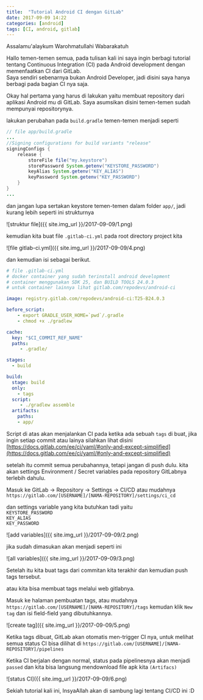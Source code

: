 ```yaml
---
title:  "Tutorial Android CI dengan GitLab"
date: 2017-09-09 14:22
categories: [android]
tags: [CI, android, gitlab]
---
```


Assalamu'alaykum Warohmatullahi Wabarakatuh

Hallo temen-temen semua, pada tulisan kali ini saya ingin berbagi tutorial tentang Continuous Integration (CI) pada Android development dengan memenfaatkan CI dari GitLab.   
Saya sendiri sebenarnya bukan Android Developer, jadi disini saya hanya berbagi pada bagian CI nya saja.

Okay hal pertama yang harus di lakukan yaitu membuat repository dari aplikasi Android mu di GitLab. Saya asumsikan disini temen-temen sudah mempunyai repositorynya.

lakukan perubahan pada `build.gradle` temen-temen menjadi seperti

```java
// file app/build.gradle
...
//Signing configurations for build variants "release"
signingConfigs {
    release {
        storeFile file("my.keystore")
        storePassword System.getenv("KEYSTORE_PASSWORD")
        keyAlias System.getenv("KEY_ALIAS")
        keyPassword System.getenv("KEY_PASSWORD")
    }
}
...
```

dan jangan lupa sertakan keystore temen-temen dalam folder `app/`, jadi kurang lebih seperti ini strukturnya

![struktur file]({{ site.img_url }}/2017-09-09/1.png)

kemudian kita buat file `.gitlab-ci.yml` pada root directory project kita

![file gitlab-ci.yml]({{ site.img_url }}/2017-09-09/4.png)

dan kemudian isi sebagai berikut.

```yml
# file .gitlab-ci.yml
# docker container yang sudah terinstall android development
# container menggunakan SDK 25, dan BUILD TOOLS 24.0.3
# untuk container lainnya lihat gitlab.com/repodevs/android-ci

image: registry.gitlab.com/repodevs/android-ci:T25-B24.0.3

before_script:
    - export GRADLE_USER_HOME=`pwd`/.gradle
    - chmod +x ./gradlew

cache:
  key: "$CI_COMMIT_REF_NAME"
  paths:
     - .gradle/

stages:
  - build

build:
  stage: build
  only:
    - tags
  script:
     - ./gradlew assemble
  artifacts:
    paths:
    - app/
```

Script di atas akan menjalankan CI pada ketika ada sebuah `tags` di buat, jika ingin setiap commit atau lainya silahkan lihat disini [https://docs.gitlab.com/ee/ci/yaml/#only-and-except-simplified](https://docs.gitlab.com/ee/ci/yaml/#only-and-except-simplified)

setelah itu commit semua perubahannya, tetapi jangan di push dulu. kita akan settings Environment / Secret variables pada repository GitLabnya terlebih dahulu.

Masuk ke GitLab -> Repository -> Settings -> CI/CD atau mudahnya   
```https://gitlab.com/[USERNAME]/[NAMA-REPOSITORY]/settings/ci_cd```

dan settings variable yang kita butuhkan tadi yaitu   
`KEYSTORE_PASSWORD`   
`KEY_ALIAS`   
`KEY_PASSWORD`   

![add variables]({{ site.img_url }}/2017-09-09/2.png)

jika sudah dimasukan akan menjadi seperti ini

![all variables]({{ site.img_url }}/2017-09-09/3.png)

Setelah itu kita buat tags dari commitan kita terakhir dan kemudian push tags tersebut.

atau kita bisa membuat tags melalui web gitlabnya.

Masuk ke halaman pembuatan tags, atau mudahnya ```https://gitlab.com/[USERNAME]/[NAMA-REPOSITORY]/tags``` kemudan klik `New tag` dan isi field-field yang dibutuhkannya.

![create tag]({{ site.img_url }}/2017-09-09/5.png)

Ketika tags dibuat, GitLab akan otomatis men-trigger CI nya, untuk melihat semua status CI bisa dilihat di ```https://gitlab.com/[USERNAME]/[NAMA-REPOSITORY]/pipelines```

Ketika CI berjalan dengan normal, status pada pipelinesnya akan menjadi `passed` dan kita bisa langsung mendownload file apk kita `(Artifacs)`

![status CI]({{ site.img_url }}/2017-09-09/6.png)

Sekiah tutorial kali ini, InsyaAllah akan di sambung lagi tentang CI/CD ini :D
